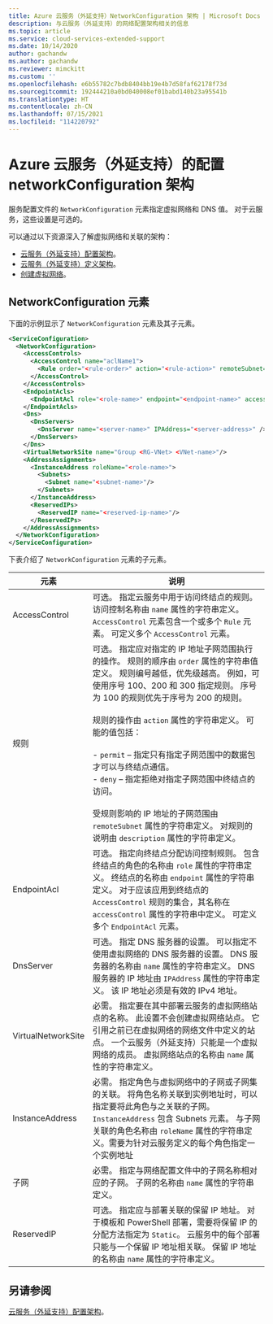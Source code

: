 ```yaml
---
title: Azure 云服务（外延支持）NetworkConfiguration 架构 | Microsoft Docs
description: 与云服务（外延支持）的网络配置架构相关的信息
ms.topic: article
ms.service: cloud-services-extended-support
ms.date: 10/14/2020
author: gachandw
ms.author: gachandw
ms.reviewer: mimckitt
ms.custom: ''
ms.openlocfilehash: e6b55782c7bdb8404bb19e4b7d58faf62178f73d
ms.sourcegitcommit: 192444210a0bd040008ef01babd140b23a95541b
ms.translationtype: HT
ms.contentlocale: zh-CN
ms.lasthandoff: 07/15/2021
ms.locfileid: "114220792"
---
```

# <a name="azure-cloud-services-extended-support-config-networkconfiguration-schema"></a>Azure 云服务（外延支持）的配置 networkConfiguration 架构

服务配置文件的 `NetworkConfiguration` 元素指定虚拟网络和 DNS 值。 对于云服务，这些设置是可选的。

可以通过以下资源深入了解虚拟网络和关联的架构：

- [云服务（外延支持）配置架构](schema-cscfg-file.md)。
- [云服务（外延支持）定义架构](schema-csdef-file.md)。
- [创建虚拟网络](../virtual-network/manage-virtual-network.md)。

## <a name="networkconfiguration-element"></a>NetworkConfiguration 元素
下面的示例显示了 `NetworkConfiguration` 元素及其子元素。

```xml
<ServiceConfiguration>
  <NetworkConfiguration>
    <AccessControls>
      <AccessControl name="aclName1">
        <Rule order="<rule-order>" action="<rule-action>" remoteSubnet="<subnet-address>" description="rule-description"/>
      </AccessControl>
    </AccessControls>
    <EndpointAcls>
      <EndpointAcl role="<role-name>" endpoint="<endpoint-name>" accessControl="<acl-name>"/>
    </EndpointAcls>
    <Dns>
      <DnsServers>
        <DnsServer name="<server-name>" IPAddress="<server-address>" />
      </DnsServers>
    </Dns>
    <VirtualNetworkSite name="Group <RG-VNet> <VNet-name>"/>
    <AddressAssignments>
      <InstanceAddress roleName="<role-name>">
        <Subnets>
          <Subnet name="<subnet-name>"/>
        </Subnets>
      </InstanceAddress>
      <ReservedIPs>
        <ReservedIP name="<reserved-ip-name>"/>
      </ReservedIPs>
    </AddressAssignments>
  </NetworkConfiguration>
</ServiceConfiguration>
```

下表介绍了 `NetworkConfiguration` 元素的子元素。

| 元素       | 说明 |
| ------------- | ----------- |
| AccessControl | 可选。 指定云服务中用于访问终结点的规则。 访问控制名称由 `name` 属性的字符串定义。 `AccessControl` 元素包含一个或多个 `Rule` 元素。 可定义多个 `AccessControl` 元素。|
| 规则 | 可选。 指定应对指定的 IP 地址子网范围执行的操作。 规则的顺序由 `order` 属性的字符串值定义。 规则编号越低，优先级越高。 例如，可使用序号 100、200 和 300 指定规则。 序号为 100 的规则优先于序号为 200 的规则。<br /><br /> 规则的操作由 `action` 属性的字符串定义。 可能的值包括：<br /><br /> -   `permit` – 指定只有指定子网范围中的数据包才可以与终结点通信。<br />-   `deny` – 指定拒绝对指定子网范围中终结点的访问。<br /><br /> 受规则影响的 IP 地址的子网范围由 `remoteSubnet` 属性的字符串定义。 对规则的说明由 `description` 属性的字符串定义。|
| EndpointAcl | 可选。 指定向终结点分配访问控制规则。 包含终结点的角色的名称由 `role` 属性的字符串定义。 终结点的名称由 `endpoint` 属性的字符串定义。 对于应该应用到终结点的 `AccessControl` 规则的集合，其名称在 `accessControl` 属性的字符串中定义。 可定义多个 `EndpointAcl` 元素。|
| DnsServer | 可选。 指定 DNS 服务器的设置。 可以指定不使用虚拟网络的 DNS 服务器的设置。 DNS 服务器的名称由 `name` 属性的字符串定义。 DNS 服务器的 IP 地址由 `IPAddress` 属性的字符串定义。 该 IP 地址必须是有效的 IPv4 地址。|
| VirtualNetworkSite | 必需。 指定要在其中部署云服务的虚拟网络站点的名称。 此设置不会创建虚拟网络站点。 它引用之前已在虚拟网络的网络文件中定义的站点。 一个云服务（外延支持）只能是一个虚拟网络的成员。 虚拟网络站点的名称由 `name` 属性的字符串定义。|
| InstanceAddress | 必需。 指定角色与虚拟网络中的子网或子网集的关联。 将角色名称关联到实例地址时，可以指定要将此角色与之关联的子网。 `InstanceAddress` 包含 Subnets 元素。 与子网关联的角色名称由 `roleName` 属性的字符串定义。需要为针对云服务定义的每个角色指定一个实例地址|
| 子网 | 必需。 指定与网络配置文件中的子网名称相对应的子网。 子网的名称由 `name` 属性的字符串定义。|
| ReservedIP | 可选。 指定应与部署关联的保留 IP 地址。 对于模板和 PowerShell 部署，需要将保留 IP 的分配方法指定为 `Static`。 云服务中的每个部署只能与一个保留 IP 地址相关联。 保留 IP 地址的名称由 `name` 属性的字符串定义。|

## <a name="see-also"></a>另请参阅
[云服务（外延支持）配置架构](schema-cscfg-file.md)。
